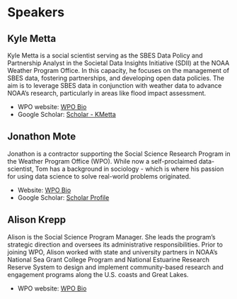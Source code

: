 # Speakers

## Kyle Metta

Kyle Metta is a social scientist serving as the SBES Data Policy and Partnership Analyst in the Societal Data Insights Initiative (SDII) at the NOAA Weather Program Office. In this capacity, he focuses on the management of SBES data, fostering partnerships, and developing open data policies. The aim is to leverage SBES data in conjunction with weather data to advance NOAA’s research, particularly in areas like flood impact assessment.

- WPO website: [WPO Bio](https://wpo.noaa.gov/team/kyle-metta/)
- Google Scholar: [Scholar - KMetta](https://scholar.google.com/scholar?hl=en&as_sdt=400007&q=kyle+metta&btnG=)

## Jonathon Mote

Jonathon is a contractor supporting the Social Science Research Program in the Weather Program Office (WPO). While now a self-proclaimed data-scientist, Tom has a background in sociology - which is where his passion for using data science to solve real-world problems originated.

- Website: [WPO Bio](https://wpo.noaa.gov/team/jonathan-mote/)
- Google Scholar: [Scholar Profile](https://scholar.google.com/citations?user=ZvqCWpsAAAAJ&hl=en&oi=ao)

## Alison Krepp

Alison is the Social Science Program Manager. She leads the program’s strategic direction and oversees its administrative responsibilities. Prior to joining WPO, Alison worked with state and university partners in NOAA’s National Sea Grant College Program and National Estuarine Research Reserve System to design and implement community-based research and engagement programs along the U.S. coasts and Great Lakes. 

- WPO website: [WPO Bio](https://wpo.noaa.gov/team/alison-krepp/)
